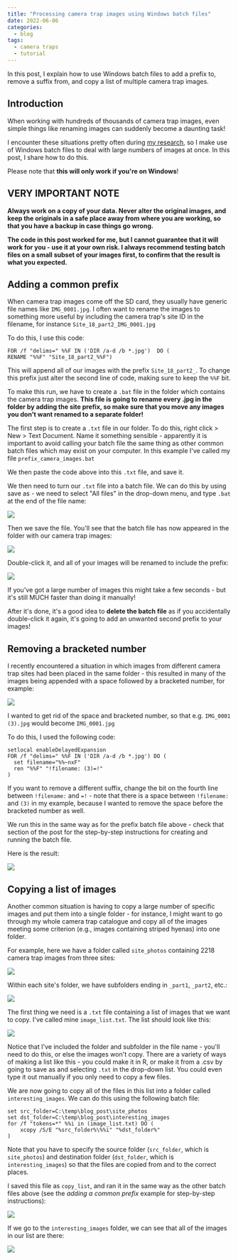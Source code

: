 ```yaml
---
title: "Processing camera trap images using Windows batch files"
date: 2022-06-06
categories:
  - blog
tags:
  - camera traps
  - tutorial
---
```


In this post, I explain how to use Windows batch files to add a prefix to, remove a suffix from, and copy a list of multiple camera trap images.

## Introduction

When working with hundreds of thousands of camera trap images, even simple things like renaming images can suddenly become a daunting task!

I encounter these situations pretty often during [my research](https://www.zooniverse.org/projects/peter-dot-stewart/prickly-pear-project-kenya), so I make use of Windows batch files to deal with large numbers of images at once. In this post, I share how to do this.

Please note that **this will only work if you're on Windows**!

## VERY IMPORTANT NOTE

**Always work on a copy of your data. Never alter the original images, and keep the originals in a safe place away from where you are working, so that you have a backup in case things go wrong.**

**The code in this post worked for me, but I cannot guarantee that it will work for you - use it at your own risk. I always recommend testing batch files on a small subset of your images first, to confirm that the result is what you expected.**

## Adding a common prefix

When camera trap images come off the SD card, they usually have generic file names like `IMG_0001.jpg`. I often want to rename the images to something more useful by including the camera trap's site ID in the filename, for instance `Site_18_part2_IMG_0001.jpg`

To do this, I use this code:

```batch
FOR /f "delims=" %%F IN ('DIR /a-d /b *.jpg')  DO (
RENAME "%%F" "Site_18_part2_%%F")
```

This will append all of our images with the prefix `Site_18_part2_`. To change this prefix just alter the second line of code, making sure to keep the `%%F` bit.

To make this run, we have to create a `.bat` file in the folder which contains the camera trap images. **This file is going to rename every .jpg in the folder by adding the site prefix, so make sure that you move any images you don't want renamed to a separate folder!**

The first step is to create a `.txt` file in our folder. To do this, right click > New > Text Document. Name it something sensible - apparently it is important to avoid calling your batch file the same thing as other common batch files which may exist on your computer. In this example I've called my file `prefix_camera_images.bat`

We then paste the code above into this `.txt` file, and save it.

We then need to turn our `.txt` file into a batch file. We can do this by using save as - we need to select "All files" in the drop-down menu, and type `.bat` at the end of the file name:

![](/assets/images/post_images/useful_batch_files/save_as.jpg)

Then we save the file. You'll see that the batch file has now appeared in the folder with our camera trap images:

![](/assets/images/post_images/useful_batch_files/prefix_before.jpg)

Double-click it, and all of your images will be renamed to include the prefix:

![](/assets/images/post_images/useful_batch_files/prefix_after.jpg)

If you've got a large number of images this might take a few seconds - but it's still MUCH faster than doing it manually!

After it's done, it's a good idea to **delete the batch file** as if you accidentally double-click it again, it's going to add an unwanted second prefix to your images!

## Removing a bracketed number

I recently encountered a situation in which images from different camera trap sites had been placed in the same folder - this resulted in many of the images being appended with a space followed by a bracketed number, for example:

![](/assets/images/post_images/useful_batch_files/before.jpg)

I wanted to get rid of the space and bracketed number, so that e.g. `IMG_0001 (3).jpg` would become `IMG_0001.jpg`

To do this, I used the following code:

```batch
setlocal enableDelayedExpansion
FOR /f "delims=" %%F IN ('DIR /a-d /b *.jpg') DO (
  set filename="%%~nxF"
  ren "%%F" "!filename: (3)=!"
)
```

If you want to remove a different suffix, change the bit on the fourth line between `!filename:` and `=!` - note that there is a space between `!filename:` and `(3)` in my example, because I wanted to remove the space before the bracketed number as well.

We run this in the same way as for the prefix batch file above - check that section of the post for the step-by-step instructions for creating and running the batch file.

Here is the result:

![](/assets/images/post_images/useful_batch_files/after.jpg)

## Copying a list of images ##

Another common situation is having to copy a large number of specific images and put them into a single folder - for instance, I might want to go through my whole camera trap catalogue and copy all of the images meeting some criterion (e.g., images containing striped hyenas) into one folder.

For example, here we have a folder called `site_photos` containing 2218 camera trap images from three sites:

![](/assets/images/post_images/useful_batch_files/site_list.jpg)

Within each site's folder, we have subfolders ending in `_part1`, `_part2`, etc.:

![](/assets/images/post_images/useful_batch_files/subfolder_list.jpg)

The first thing we need is a `.txt` file containing a list of images that we want to copy. I've called mine `image_list.txt`. The list should look like this:

![](/assets/images/post_images/useful_batch_files/image_list.jpg)

Notice that I've included the folder and subfolder in the file name - you'll need to do this, or else the images won't copy. There are a variety of ways of making a list like this - you could make it in R, or make it from a .csv by going to save as and selecting `.txt` in the drop-down list. You could even type it out manually if you only need to copy a few files.

We are now going to copy all of the files in this list into a folder called `interesting_images`. We can do this using the following batch file:

```batch
set src_folder=C:\temp\blog_post\site_photos
set dst_folder=C:\temp\blog_post\interesting_images
for /f "tokens=*" %%i in (image_list.txt) DO (
    xcopy /S/E "%src_folder%\%%i" "%dst_folder%"
)
```

Note that you have to specify the source folder (`src_folder`, which is `site_photos`) and destination folder (`dst_folder`, which is `interesting_images`) so that the files are copied from and to the correct places.

I saved this file as `copy_list`, and ran it in the same way as the other batch files above (see the *adding a common prefix* example for step-by-step instructions):

![](/assets/images/post_images/useful_batch_files/copy_list.jpg)

If we go to the `interesting_images` folder, we can see that all of the images in our list are there:

![](/assets/images/post_images/useful_batch_files/interesting_images.jpg)
